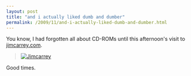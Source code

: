 ```yaml
---
layout: post
title: "and i actually liked dumb and dumber"
permalink: /2009/11/and-i-actually-liked-dumb-and-dumber.html
---
```


<p>You know, I had forgotten all about CD-ROMs until this afternoon's visit to <a href="http://jimcarrey.com/">jimcarrey.com</a>.</p>

<blockquote>
  <p><a style="display: inline;" href="http://jimcarrey.com/"><img class="asset  asset-image at-xid-6a00d8341c4f5f53ef0128757514ed970c" alt="Jimcarrey" src="http://sippey.typepad.com/.a/6a00d8341c4f5f53ef0128757514ed970c-500wi" /></a></p>
</blockquote>

<p>Good times.</p>




